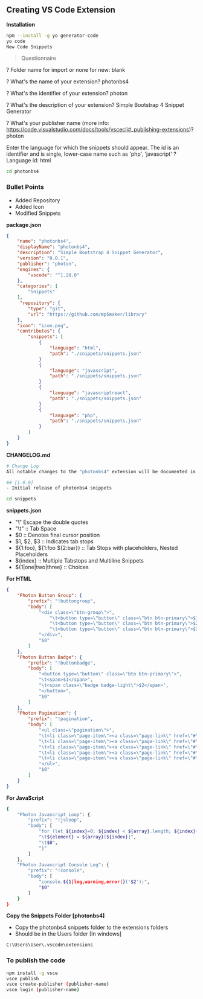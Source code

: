 ## Creating VS Code Extension ##

**Installation**
```bash
npm --install -g yo generator-code
yo code
New Code Snippets
```


> Questionnaire

? Folder name for import or none for new: blank

? What's the name of your extension? photonbs4

? What's the identifier of your extension? photon

? What's the description of your extension? Simple Bootstrap 4 Snippet Generator

? What's your publisher name (more info: https://code.visualstudio.com/docs/tools/vscecli#_publishing-extensions)? photon

Enter the language for which the snippets should appear. The id is an identifier and is single, lower-case name such as 'php', 'javascript'
? Language id: html


```bash
cd photonbs4
```

### Bullet Points ###
* Added Repository 
* Added Icon
* Modified Snippets

**package.json**
```json
{
    "name": "photonbs4",
    "displayName": "photonbs4",
    "description": "Simple Bootstrap 4 Snippet Generator",
    "version": "0.0.1",
    "publisher": "photon",
    "engines": {
        "vscode": "^1.28.0"
    },
    "categories": [
        "Snippets"
    ],
     "repository": {
        "type": "git",
        "url": "https://github.com/mp5maker/library"
    },
    "icon": "icon.png",
    "contributes": {
        "snippets": [
            {
                "language": "html",
                "path": "./snippets/snippets.json"
            }
            {
                "language": "javascript",
                "path": "./snippets/snippets.json"
            }
            {
                "language": "javascriptreact",
                "path": "./snippets/snippets.json"
            }
            {
                "language": "php",
                "path": "./snippets/snippets.json"
            }
        ]
    }
}
```

**CHANGELOG.md**
```bash
# Change Log
All notable changes to the "photonbs4" extension will be documented in this file.

## [1.0.0]
- Initial release of photonbs4 snippets
```

```bash
cd snippets
```

**snippets.json**
* "\\" Escape the double quotes
* "\t" :: Tab Space
* $0 :: Denotes final cursor position
* $1, $2, $3 :: Indicates tab stops
* ${1:foo}, ${1:foo ${2:bar}} :: Tab Stops with placeholders, Nested Placeholders
* ${index} :: Multiple Tabstops and Multiline Snippets
* ${1|one|two|three} :: Choices

**For HTML**
```json
{
    "Photon Button Group": {
        "prefix": "!buttongroup",
        "body": [
            "<div class=\"btn-group\">",
                "\t<button type=\"button\" class=\"btn btn-primary\">$1</button>",
                "\t<button type=\"button\" class=\"btn btn-primary\">$2</button>",
                "\t<button type=\"button\" class=\"btn btn-primary\">$3</button>",
            "</div>",
            "$0"
        ]
    },
    "Photon Button Badge": {
        "prefix": "!buttonbadge",
        "body": [
            "<button type=\"button\" class=\"btn btn-primary\">",
            "\t<span>$1</span>",
            "\t<span class=\"badge badge-light\">$2</span>",
            "</button>",
            "$0"
        ]
    },
    "Photon Pagination": {
        "prefix": "!pagination",
        "body": [
            "<ul class=\"pagination\">",
            "\t<li class=\"page-item\"><a class=\"page-link\" href=\"#\">Previous</a></li>",
            "\t<li class=\"page-item\"><a class=\"page-link\" href=\"#\">$1</a></li>",
            "\t<li class=\"page-item\"><a class=\"page-link\" href=\"#\">$2</a></li>",
            "\t<li class=\"page-item\"><a class=\"page-link\" href=\"#\">$3</a></li>",
            "\t<li class=\"page-item\"><a class=\"page-link\" href=\"#\">Next</a></li>",
            "</ul>",
            "$0"
        ]
    }
}
```

**For JavaScript**
```bash
{
    "Photon Javascript Loop": {
        "prefix": "!jsloop",
        "body": [
            "for (let ${index}=0; ${index} < ${array}.length; ${index}++) {",
            "\t${element} = ${array}[${index}]",
            "\t$0",
            "}"
        ]
    },
    "Photon Javascript Console Log": {
        "prefix": "!console",
        "body": [
            "console.${1|log,warning,error|}('$2');",
            "$0"
        ]
    }
}
```

**Copy the Snippets Folder [photonbs4]**
* Copy the photonbs4 snippets folder to the extensions folders
* Should be in the Users folder [In windows]

```bash
C:\Users\User\.vscode\extensions
```

### To publish the code ###
```bash
npm install -g vsce
vsce publish
vsce create-publisher (publisher-name)
vsce login (publisher-name)
```